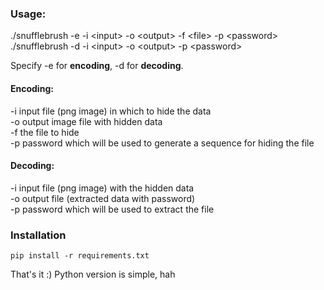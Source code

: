### Usage:  
  ./snufflebrush -e -i \<input> -o \<output> -f \<file> -p \<password>  
  ./snufflebrush -d -i \<input> -o \<output> -p \<password>  
  
Specify -e for **encoding**, -d for **decoding**.  
#### Encoding:  
-i input file (png image) in which to hide the data  
-o output image file with hidden data  
-f the file to hide  
-p password which will be used to generate a sequence for hiding the file  

#### Decoding:  
-i input file (png image) with the hidden data  
-o output file (extracted data with password)  
-p password which will be used to extract the file  

### Installation
    pip install -r requirements.txt  
That's it :)
Python version is simple, hah
